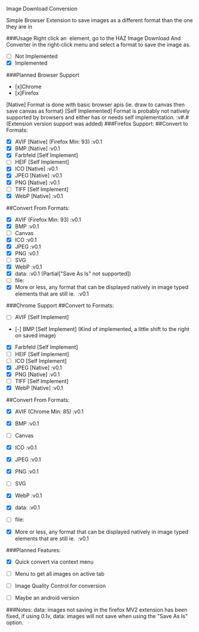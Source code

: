 Image Download Conversion

Simple Browser Extension to save images as a different format than the one they are in

###Usage
Right click an <img> element, go to the HAZ Image Download And Converter in the right-click menu and select a format to save the image as.

 - [ ] Not Implemented
 - [x] Implemented

###Planned Browser Support
 - [x]Chrome
 - [x]Firefox

[Native] Format is done with basic browser apis (ie. draw to canvas then save canvas as format)
[Self Implemented] Format is probably not natively supported by browsers and either has or needs self implementation.
 :v#.# (Extension version support was added)
###Firefox Support:
##Convert to Formats:
 - [x] AVIF		[Native] (Firefox Min: 93)	:v0.1
 - [x] BMP		[Native]			:v0.1
 - [x] Farbfeld		[Self Implement]
 - [ ] HEIF		[Self Implement]
 - [x] ICO		[Native]			:v0.1
 - [x] JPEG		[Native]			:v0.1
 - [x] PNG		[Native]			:v0.1
 - [ ] TIFF		[Self Implement]
 - [x] WebP		[Native]			:v0.1

##Convert From Formats:
 - [x] AVIF (Firefox Min: 93)		:v0.1
 - [x] BMP				:v0.1
 - [ ] Canvas
 - [x] ICO				:v0.1
 - [x] JPEG				:v0.1
 - [x] PNG				:v0.1
 - [ ] SVG
 - [x] WebP				:v0.1
 - [x] data:				:v0.1 (Partial["Save As Is" not supported]) 
 - [ ] file:
 - [x] More or less, any format that can be displayed natively in image typed elements that are still ie. <img> :v0.1

###Chrome Support
##Convert to Formats:
 - [ ] AVIF		[Self Implement]
 - [-] BMP		[Self Implement]	(Kind of implemented, a little shift to the right on saved image)
 - [x] Farbfeld		[Self Implement]
 - [ ] HEIF		[Self Implement]
 - [ ] ICO		[Self Implement]
 - [x] JPEG		[Native]			:v0.1
 - [x] PNG		[Native]			:v0.1
 - [ ] TIFF		[Self Implement]
 - [x] WebP		[Native]			:v0.1

##Convert From Formats:
 - [x] AVIF (Chrome Min: 85)		:v0.1
 - [x] BMP				:v0.1
 - [ ] Canvas
 - [x] ICO				:v0.1
 - [x] JPEG				:v0.1
 - [x] PNG				:v0.1
 - [ ] SVG
 - [x] WebP				:v0.1
 - [x] data:				:v0.1
 - [ ] file:
 - [x] More or less, any format that can be displayed natively in image typed elements that are still ie. <img> :v0.1



###Planned Features:
 - [x] Quick convert via context menu
 - [ ] Menu to get all images on active tab
 - [ ] Image Quality Control for conversion
 - [ ] Maybe an android version


###Notes:
data: images not saving in the firefox MV2 extension has been fixed, if using 0.1v, data: images will not save when using the "Save As Is" option.
